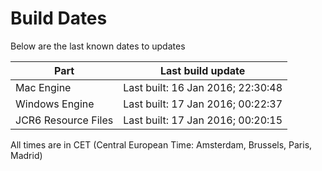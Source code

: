 # Build Dates

Below are the last known dates to updates

Part | Last build update
-----|-----
Mac Engine | Last built: 16 Jan 2016; 22:30:48
Windows Engine | Last built: 17 Jan 2016; 00:22:37
JCR6 Resource Files | Last built: 17 Jan 2016; 00:20:15
All times are in CET (Central European Time: Amsterdam, Brussels, Paris, Madrid)



